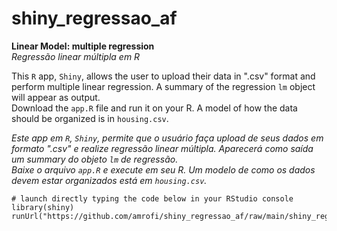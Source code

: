 # shiny_regressao_af
**Linear Model: multiple regression**     
_Regressão linear múltipla em R_    

This `R` app, `Shiny`, allows the user to upload their data in ".csv" format and perform multiple linear regression. A summary of the regression `lm` object will appear as output.    
Download the `app.R` file and run it on your R. A model of how the data should be organized is in `housing.csv`.     

_Este app em `R`, `Shiny`, permite que o usuário faça upload de seus dados em formato ".csv" e realize regressão linear múltipla. Aparecerá como saída um summary do objeto `lm` de regressão.     
Baixe o arquivo `app.R` e execute em seu R. Um modelo de como os dados devem estar organizados está em `housing.csv`._   

    # launch directly typing the code below in your RStudio console
    library(shiny)
    runUrl("https://github.com/amrofi/shiny_regressao_af/raw/main/shiny_regressao_af.zip")
